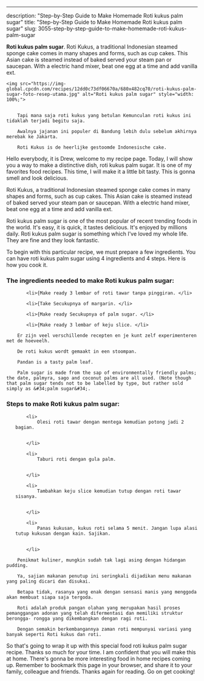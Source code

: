 ---
description: "Step-by-Step Guide to Make Homemade Roti kukus palm sugar"
title: "Step-by-Step Guide to Make Homemade Roti kukus palm sugar"
slug: 3055-step-by-step-guide-to-make-homemade-roti-kukus-palm-sugar

<p>
	<strong>Roti kukus palm sugar</strong>. 
	Roti Kukus, a traditional Indonesian steamed sponge cake comes in many shapes and forms, such as cup cakes. This Asian cake is steamed instead of baked served your steam pan or saucepan. With a electric hand mixer, beat one egg at a time and add vanilla ext.
</p>
<p>
	
	<img src="https://img-global.cpcdn.com/recipes/12dd0c73df06670a/680x482cq70/roti-kukus-palm-sugar-foto-resep-utama.jpg" alt="Roti kukus palm sugar" style="width: 100%;">
	
	
		Tapi mana saja roti kukus yang betulan Kemunculan roti kukus ini tidaklah terjadi begitu saja.
	
		Awalnya jajanan ini populer di Bandung lebih dulu sebelum akhirnya merebak ke Jakarta.
	
		Roti Kukus is de heerlijke gestoomde Indonesische cake.
	
</p>
<p>
	Hello everybody, it is Drew, welcome to my recipe page. Today, I will show you a way to make a distinctive dish, roti kukus palm sugar. It is one of my favorites food recipes. This time, I will make it a little bit tasty. This is gonna smell and look delicious.
</p>
	
<p>
	Roti Kukus, a traditional Indonesian steamed sponge cake comes in many shapes and forms, such as cup cakes. This Asian cake is steamed instead of baked served your steam pan or saucepan. With a electric hand mixer, beat one egg at a time and add vanilla ext.
</p>
<p>
	Roti kukus palm sugar is one of the most popular of recent trending foods in the world. It's easy, it is quick, it tastes delicious. It's enjoyed by millions daily. Roti kukus palm sugar is something which I've loved my whole life. They are fine and they look fantastic.
</p>

<p>
To begin with this particular recipe, we must prepare a few ingredients. You can have roti kukus palm sugar using 4 ingredients and 4 steps. Here is how you cook it.
</p>

<h3>The ingredients needed to make Roti kukus palm sugar:</h3>

<ol>
	
		<li>{Make ready 3 lembar of roti tawar tanpa pinggiran. </li>
	
		<li>{Take Secukupnya of margarin. </li>
	
		<li>{Make ready Secukupnya of palm sugar. </li>
	
		<li>{Make ready 3 lembar of keju slice. </li>
	
</ol>
<p>
	
		Er zijn veel verschillende recepten en je kunt zelf experimenteren met de hoeveelh.
	
		De roti kukus wordt gemaakt in een stoompan.
	
		Pandan is a tasty palm leaf.
	
		Palm sugar is made from the sap of environmentally friendly palms; the date, palmyra, sago and coconut palms are all used. (Note though that palm sugar tends not to be labelled by type, but rather sold simply as &#34;palm sugar&#34;.
	
</p>

<h3>Steps to make Roti kukus palm sugar:</h3>

<ol>
	
		<li>
			Olesi roti tawar dengan mentega kemudian potong jadi 2 bagian.
			
			
		</li>
	
		<li>
			Taburi roti dengan gula palm.
			
			
		</li>
	
		<li>
			Tambahkan keju slice kemudian tutup dengan roti tawar sisanya.
			
			
		</li>
	
		<li>
			Panas kukusan, kukus roti selama 5 menit. Jangan lupa alasi tutup kukusan dengan kain. Sajikan.
			
			
		</li>
	
</ol>

<p>
	
		Penikmat kuliner, mungkin sudah tak lagi asing dengan hidangan pudding.
	
		Ya, sajian makanan penutup ini seringkali dijadikan menu makanan yang paling dicari dan disukai.
	
		Betapa tidak, rasanya yang enak dengan sensasi manis yang menggoda akan membuat siapa saja tergoda.
	
		Roti adalah produk pangan olahan yang merupakan hasil proses pemanggangan adonan yang telah difermentasi dan memiliki struktur berongga- rongga yang dikembangkan dengan ragi roti.
	
		Dengan semakin berkembangannya zaman roti mempunyai variasi yang banyak seperti Roti kukus dan roti.
	
</p>

<p>
	So that's going to wrap it up with this special food roti kukus palm sugar recipe. Thanks so much for your time. I am confident that you will make this at home. There's gonna be more interesting food in home recipes coming up. Remember to bookmark this page in your browser, and share it to your family, colleague and friends. Thanks again for reading. Go on get cooking!
</p>
